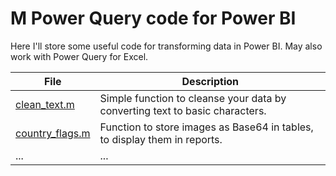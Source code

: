 # M Power Query code for Power BI
Here I'll store some useful code for transforming data in Power BI. May also work with Power Query for Excel.

| File  | Description |
| ------------- | ------------- |
| [clean_text.m](clean_text.m) | Simple function to cleanse your data by converting text to basic characters. |
| [country_flags.m](country_flags.m) | Function to store images as Base64 in tables, to display them in reports. |
| ... | ... |
